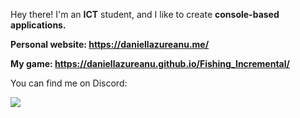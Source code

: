 Hey there! I'm an **ICT** student, and I like to create **console-based applications.**

**Personal website: https://daniellazureanu.me/**

**My game: https://daniellazureanu.github.io/Fishing_Incremental/**

You can find me on Discord:  
  
![](https://dcbadge.limes.pink/api/shield/251771093478670338)
